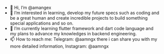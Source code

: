 - 👋 Hi, I’m @amangex
- 👀 I’m interested in learning, develop my future specs such as coding and be a great human and create incredible projects to build something special applications and so on.
- 🌱 I’m currently learning flutter framework and dart code language and my plans to advance my knowledges in backend engineering. 
- 📫 How to reach me: Telegram: @aamngx there i can share you with my more detailed information, Instagram: @aamngx

<!---
amangex/amangex is a ✨ special ✨ repository because its `README.md` (this file) appears on your GitHub profile.
You can click the Preview link to take a look at your changes.
--->
